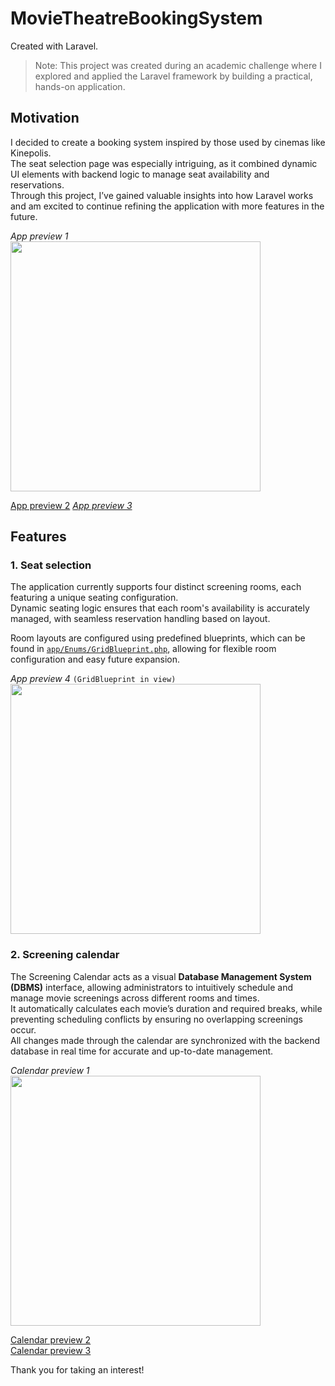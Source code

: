 # MovieTheatreBookingSystem
Created with Laravel.  

> Note: This project was created during an academic challenge where I explored and applied the Laravel framework by building a practical, hands-on application.  

## Motivation
I decided to create a booking system inspired by those used by cinemas like Kinepolis.  
The seat selection page was especially intriguing, as it combined dynamic UI elements with backend logic to manage seat availability and reservations.  
Through this project, I’ve gained valuable insights into how Laravel works and am excited to continue refining the application with more features in the future.  

*App preview 1*  
<a href="https://github.com/EnsoVanPoucke/TheatreBookingSystem/blob/main/public/images/screenshots/screenshot_app_1.jpg?raw=true">
  <img src="https://github.com/EnsoVanPoucke/TheatreBookingSystem/blob/main/public/images/screenshots/screenshot_app_1.jpg?raw=true" width="400"/>
</a>  

[App preview 2](https://github.com/EnsoVanPoucke/TheatreBookingSystem/blob/main/public/images/screenshots/screenshot_app_2.jpg?raw=true)
[*App preview 3*](https://github.com/EnsoVanPoucke/TheatreBookingSystem/blob/main/public/images/screenshots/screenshot_app_3.jpg?raw=true)




## Features

### 1. Seat selection
The application currently supports four distinct screening rooms, each featuring a unique seating configuration.  
Dynamic seating logic ensures that each room's availability is accurately managed, with seamless reservation handling based on layout.  

Room layouts are configured using predefined blueprints, which can be found in [`app/Enums/GridBlueprint.php`](https://github.com/EnsoVanPoucke/TheatreBookingSystem/blob/main/app/Enums/GridBlueprint.php), allowing for flexible room configuration and easy future expansion.

*App preview 4* `(GridBlueprint in view)`  
<a href="https://github.com/EnsoVanPoucke/TheatreBookingSystem/blob/main/public/images/screenshots/screenshot_seats_1.jpg?raw=true">
  <img src="https://github.com/EnsoVanPoucke/TheatreBookingSystem/blob/main/public/images/screenshots/screenshot_seats_1.jpg?raw=true" width="400"/>
</a>

### 2. Screening calendar
The Screening Calendar acts as a visual **Database Management System (DBMS)** interface, allowing administrators to intuitively schedule and manage movie screenings across different rooms and times.  
It automatically calculates each movie’s duration and required breaks, while preventing scheduling conflicts by ensuring no overlapping screenings occur.  
All changes made through the calendar are synchronized with the backend database in real time for accurate and up-to-date management.

*Calendar preview 1*  
<a href="https://github.com/EnsoVanPoucke/TheatreBookingSystem/blob/main/public/images/screenshots/screenshot_calendar_1.jpg?raw=true">
  <img src="https://github.com/EnsoVanPoucke/TheatreBookingSystem/blob/main/public/images/screenshots/screenshot_calendar_1.jpg?raw=true" width="400"/>
</a>  

[Calendar preview 2](https://github.com/EnsoVanPoucke/TheatreBookingSystem/blob/main/public/images/screenshots/screenshot_calendar_2.jpg?raw=true)  
[Calendar preview 3](https://github.com/EnsoVanPoucke/TheatreBookingSystem/blob/main/public/images/screenshots/screenshot_calendar_3.jpg?raw=true)  
  
Thank you for taking an interest!
